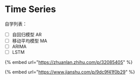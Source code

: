 # Time Series

自学列表：

* [ ] 自回归模型 AR
* [ ] 移动平均模型 MA
* [ ] ARIMA
* [ ] LSTM 

{% embed url="https://zhuanlan.zhihu.com/p/32085405" %}

{% embed url="https://www.jianshu.com/p/9dc9f41f0b29" %}



